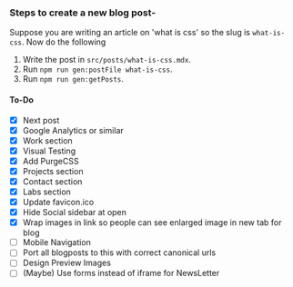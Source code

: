 ### Steps to create a new blog post-
Suppose you are writing an article on 'what is css' so the slug is `what-is-css`. Now do the following

1. Write the post in `src/posts/what-is-css.mdx`.
1. Run `npm run gen:postFile what-is-css`.
1. Run `npm run gen:getPosts`.

#### To-Do

* [x] Next post
* [x] Google Analytics or similar
* [x] Work section
* [x] Visual Testing
* [x] Add PurgeCSS
* [x] Projects section
* [x] Contact section
* [x] Labs section
* [x] Update favicon.ico
* [x] Hide Social sidebar at open
* [x] Wrap images in link so people can see enlarged image in new tab for blog
* [ ] Mobile Navigation
* [ ] Port all blogposts to this with correct canonical urls
* [ ] Design Preview Images
* [ ] (Maybe) Use forms instead of iframe for NewsLetter
